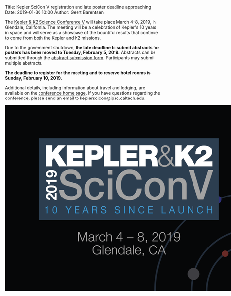 Title: Kepler SciCon V registration and late poster deadline approaching
Date: 2019-01-30 10:00
Author: Geert Barentsen

The <a href='scicon-2019/index.html'>Kepler & K2 Science Conference V</a>
will take place March 4-8, 2019, in Glendale, California.
The meeting will be a celebration of Kepler's 10 years in space
and will serve as a showcase of the bountiful results that continue to come
from both the Kepler and K2 missions.

Due to the government shutdown, **the late deadline to submit abstracts for posters has been moved to Tuesday, February 5, 2019.**
Abstracts can be submitted through the
[abstract submission form](https://catcopy.ipac.caltech.edu/ksc2019/abstract.php). Participants may submit multiple abstracts.

**The deadline to register for the meeting and to reserve hotel rooms is Sunday, February 10, 2019.**

Additional details, including information about travel and lodging,
are available on the [conference home page](/scicon-2019/).
If you have questions regarding the conference, please send an email to <a href="mailto:keplerscicon@ipac.caltech.edu">keplerscicon@ipac.caltech.edu</a>.

<p><a href="scicon-2019/index.html"><img class="img-responsive" src="../images/scicon2019-banner.png" style="max-width:800px;"/></a></p>
